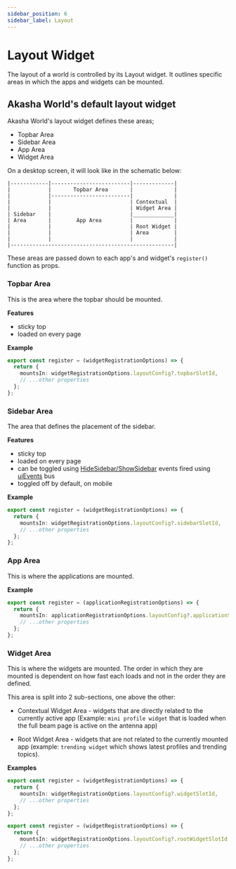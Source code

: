 ```yaml
---
sidebar_position: 6
sidebar_label: Layout
---
```


# Layout Widget

The layout of a world is controlled by its Layout widget. It outlines specific areas in which the apps and widgets can be mounted.

## Akasha World's default layout widget
Akasha World's layout widget defines these areas;

- Topbar Area
- Sidebar Area
- App Area
- Widget Area

On a desktop screen, it will look like in the schematic below:

```
|------------|-------------------------|-------------|
|            |       Topbar Area       |             |
|            |-------------------------|             |
|            |                         | Contextual  |
|            |                         | Widget Area |
| Sidebar    |                         |_____________|
| Area       |        App Area         |             |
|            |                         | Root Widget |
|            |                         | Area        |
|            |                         |             |
|----------------------------------------------------|
```

These areas are passed down to each app's and widget's `register()` function as props.

### Topbar Area

This is the area where the topbar should be mounted.

**Features**

- sticky top
- loaded on every page

**Example**

```ts title="Creating a new topbar widget"
export const register = (widgetRegistrationOptions) => {
  return {
    mountsIn: widgetRegistrationOptions.layoutConfig?.topbarSlotId,
    // ...other properties
  };
};
```

### Sidebar Area

The area that defines the placement of the sidebar.

**Features**

- sticky top
- loaded on every page
- can be toggled using [HideSidebar/ShowSidebar](/docs/event-bus/ui-events/readme.md#eventtypes) events fired using [uiEvents](../event-bus/ui-events/) bus
- toggled off by default, on mobile

**Example**

```ts title="Creating a new sidebar widget"
export const register = (widgetRegistrationOptions) => {
  return {
    mountsIn: widgetRegistrationOptions.layoutConfig?.sidebarSlotId,
    // ...other properties
  };
};
```

### App Area

This is where the applications are mounted.

**Example**

```ts title="Mounting an app in the app area"
export const register = (applicationRegistrationOptions) => {
  return {
    mountsIn: applicationRegistrationOptions.layoutConfig?.applicationSlotId,
    // ...other properties
  };
};
```

### Widget Area

This is where the widgets are mounted. The order in which they are mounted is dependent on how fast each loads and not in the order they are defined.

This area is split into 2 sub-sections, one above the other:

- Contextual Widget Area - widgets that are directly related to the currently active app (Example: `mini profile widget` that is loaded when the full beam page is active on the antenna app)

- Root Widget Area - widgets that are not related to the currently mounted app (example: `trending widget`  which shows latest profiles and trending topics).

**Examples**

```ts title="Mounting a widget in the widget area"
export const register = (widgetRegistrationOptions) => {
  return {
    mountsIn: widgetRegistrationOptions.layoutConfig?.widgetSlotId,
    // ...other properties
  };
};
```

```ts title="Mounting a widget in the root widget area"
export const register = (widgetRegistrationOptions) => {
  return {
    mountsIn: widgetRegistrationOptions.layoutConfig?.rootWidgetSlotId,
    // ...other properties
  };
};
```
